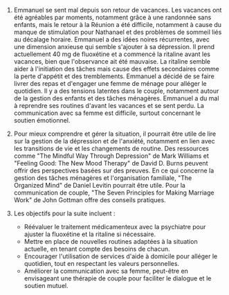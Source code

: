 1) Emmanuel se sent mal depuis son retour de vacances. Les vacances ont été agréables par moments, notamment grâce à une randonnée sans enfants, mais le retour à la Réunion a été difficile, notamment à cause du manque de stimulation pour Nathanael et des problèmes de sommeil liés au décalage horaire. Emmanuel a des idées noires récurrentes, avec une dimension anxieuse qui semble s'ajouter à sa dépression. Il prend actuellement 40 mg de fluoxétine et a commencé la ritaline avant les vacances, bien que l'observance ait été mauvaise. La ritaline semble aider à l'initiation des tâches mais cause des effets secondaires comme la perte d'appétit et des tremblements. Emmanuel a décidé de se faire livrer des repas et d'engager une femme de ménage pour alléger le quotidien. Il y a des tensions latentes dans le couple, notamment autour de la gestion des enfants et des tâches ménagères. Emmanuel a du mal à reprendre ses routines d'avant les vacances et se sent perdu. La communication avec sa femme est difficile, surtout concernant le soutien émotionnel.

2) Pour mieux comprendre et gérer la situation, il pourrait être utile de lire sur la gestion de la dépression et de l'anxiété, notamment en lien avec les transitions de vie et les changements de routine. Des ressources comme "The Mindful Way Through Depression" de Mark Williams et "Feeling Good: The New Mood Therapy" de David D. Burns peuvent offrir des perspectives basées sur des preuves. En ce qui concerne la gestion des tâches ménagères et l'organisation familiale, "The Organized Mind" de Daniel Levitin pourrait être utile. Pour la communication de couple, "The Seven Principles for Making Marriage Work" de John Gottman offre des conseils pratiques.

3) Les objectifs pour la suite incluent :
   - Réévaluer le traitement médicamenteux avec la psychiatre pour ajuster la fluoxétine et la ritaline si nécessaire.
   - Mettre en place de nouvelles routines adaptées à la situation actuelle, en tenant compte des besoins de chacun.
   - Encourager l'utilisation de services d'aide à domicile pour alléger le quotidien, tout en respectant les valeurs personnelles.
   - Améliorer la communication avec sa femme, peut-être en envisageant une thérapie de couple pour faciliter le dialogue et le soutien mutuel.